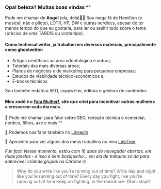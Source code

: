 ### Opa! beleza? Muitas boas vindas ^^

Pode me chamar de **Angel** (ela, dela)👋🏽 Sou mega fã de Hamilton (o musical, não o piloto), LOTR, HP, DW e outras nerdices, apesar de ter menos tempo do que eu gostaria, para ler ou assitir tudo sobre o tema (preciso de uma TARDIS ou viratempo).

#### Como technical writer, já trabalhei em diversos materiais, principalmente como ghostwriter:

- Artigos científicos na área odontológica e outras;
- Tutoriais das mais diversas áreas;
- Planos de negócios e de marketing para pequenas empresas;
- Estudos de viabilidade técnico-econômicos e;
- E-books técnicos.

Sou também redatora SEO, copywriter, editora e gestora de conteúdos.

#### Meu xodó é o **[Fala Mulher!](falamulher.com)**, site que criei para incentivar outras mulheres a crescerem cada dia mais.

🤗 Pode me chamar para falar sobre SEO, redação técnica e comercial, nerdice, filhos, axé e mais ^^

🚀 Podemos nos falar também no [LinkedIn](https://www.linkedin.com/in/angela-oliveira-redatora/)

🌱 Aproveite para ver alguns dos meus trabalhos no meu [LinkTree](https://linktr.ee/angela_oliveira)

*Fun fact: Nesse momento, estou com 16 abas do navegador abertas, em duas janelas - e isso é bem basiquinho... em dia de trabalho só dá para sobreviver criando grupos no Chrome* 🤓

>Why do you write like you're running out of time?
Write day and night like you're running out of time?
Every day you fight, like you're running out of time
Keep on fighting, in the meantime-
(Non-stop!)

